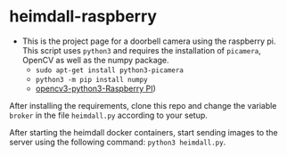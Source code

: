 # heimdall-raspberry

- This is the project page for a doorbell camera using the raspberry pi. This script uses `python3` and requires the installation of `picamera`, OpenCV as well as the numpy package.
    - `sudo apt-get install python3-picamera`
    - `python3 -m pip install numpy`
    - [opencv3-python3-Raspberry PI](https://www.pyimagesearch.com/2017/09/04/raspbian-stretch-install-opencv-3-python-on-your-raspberry-pi/))

After installing the requirements, clone this repo and change the variable `broker` in the file `heimdall.py` according to your setup.

After starting the heimdall docker containers, start sending images to the server using the following command: `python3 heimdall.py`. 